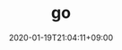 ---
title: "go" # category name
date: 2020-01-19T21:04:11+09:00
description: go # For SEO
category: tools # meta info appeared on a card bottom side. category in category
enableBio: true
---